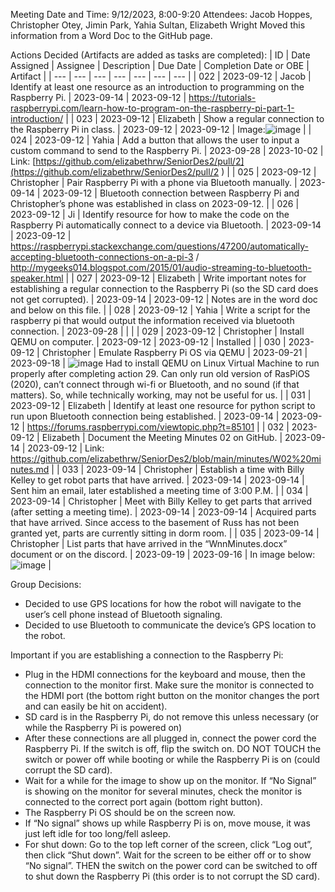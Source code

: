 Meeting Date and Time: 9/12/2023, 8:00-9:20
Attendees: Jacob Hoppes, Christopher Otey, Jimin Park, Yahia Sultan, Elizabeth Wright
Moved this information from a Word Doc to the GitHub page.

Actions Decided (Artifacts are added as tasks are completed):
| ID | Date Assigned | Assignee | Description | Due Date | Completion Date or OBE | Artifact |
| --- | --- | --- | --- | --- | --- | --- |
| 022 | 2023-09-12 | Jacob | Identify at least one resource as an introduction to programming on the Raspberry Pi. | 2023-09-14 | 2023-09-12 | https://tutorials-raspberrypi.com/learn-how-to-program-on-the-raspberry-pi-part-1-introduction/ |
| 023 | 2023-09-12 | Elizabeth | Show a regular connection to the Raspberry Pi in class. | 2023-09-12 | 2023-09-12 | Image:![image](https://github.com/elizabethrw/SeniorDes2/assets/77339445/70f783fa-639e-4e05-89ce-fd25c7d87c70) |
| 024 | 2023-09-12 | Yahia | Add a button that allows the user to input a custom command to send to the Raspberry Pi. | 2023-09-28 | 2023-10-02 | Link: [https://github.com/elizabethrw/SeniorDes2/pull/2](https://github.com/elizabethrw/SeniorDes2/pull/2 ) |
| 025 | 2023-09-12 | Christopher | Pair Raspberry Pi with a phone via Bluetooth manually. | 2023-09-14 | 2023-09-12 | Bluetooth connection between Raspberry Pi and Christopher’s phone was established in class on 2023-09-12. |
| 026 | 2023-09-12 | Ji | Identify resource for how to make the code on the Raspberry Pi automatically connect to a device via Bluetooth. | 2023-09-14 | 2023-09-12 | https://raspberrypi.stackexchange.com/questions/47200/automatically-accepting-bluetooth-connections-on-a-pi-3 / http://mygeeks014.blogspot.com/2015/01/audio-streaming-to-bluetooth-speaker.html |
| 027 | 2023-09-12 | Elizabeth | Write important notes for establishing a regular connection to the Raspberry Pi (so the SD card does not get corrupted). | 2023-09-14 | 2023-09-12 | Notes are in the word doc and below on this file. |
| 028 | 2023-09-12 | Yahia | Write a script for the raspberry pi that would output the information received via bluetooth connection. | 2023-09-28 |  |  |
| 029 | 2023-09-12 | Christopher | Install QEMU on computer. | 2023-09-12 | 2023-09-12 | Installed |
| 030 | 2023-09-12 | Christopher | Emulate Raspberry Pi OS via QEMU | 2023-09-21 | 2023-09-18 | ![image](https://github.com/elizabethrw/SeniorDes2/assets/77339445/5535504f-a423-429a-9d0d-4a6e5dddfb8b) Had to install QEMU on Linux Virtual Machine to run properly after completing action 29. Can only run old version of RasPiOS (2020), can’t connect through wi-fi or Bluetooth, and no sound (if that matters). So, while technically working, may not be useful for us. |
| 031 | 2023-09-12 | Elizabeth | Identify at least one resource for python script to run upon Bluetooth connection being established. | 2023-09-14 | 2023-09-12 | https://forums.raspberrypi.com/viewtopic.php?t=85101 |
| 032 | 2023-09-12 | Elizabeth | Document the Meeting Minutes 02 on GitHub. | 2023-09-14 | 2023-09-12 | Link: https://github.com/elizabethrw/SeniorDes2/blob/main/minutes/W02%20minutes.md |
| 033 | 2023-09-14 | Christopher | Establish a time with Billy Kelley to get robot parts that have arrived.  | 2023-09-14 | 2023-09-14 | Sent him an email, later established a meeting time of 3:00 P.M. |
| 034 | 2023-09-14 | Christopher | Meet with Billy Kelley to get parts that arrived (after setting a meeting time). | 2023-09-14 | 2023-09-14 | Acquired parts that have arrived. Since access to the basement of Russ has not been granted yet, parts are currently sitting in dorm room. |
| 035 | 2023-09-14 | Christopher | List parts that have arrived in the “WnnMinutes.docx” document or on the discord. | 2023-09-19 | 2023-09-16 | In image below: ![image](https://github.com/elizabethrw/SeniorDes2/assets/77339445/f8eff4a9-cf78-40f8-8163-5a7e22650b56) |

Group Decisions:
-	Decided to use GPS locations for how the robot will navigate to the user’s cell phone instead of Bluetooth signaling.
 - Decided to use Bluetooth to communicate the device’s GPS location to the robot.


Important if you are establishing a connection to the Raspberry Pi:
-	Plug in the HDMI connections for the keyboard and mouse, then the connection to the monitor first. Make sure the monitor is connected to the HDMI port (the bottom right button on the monitor changes the port and can easily be hit on accident).
-	SD card is in the Raspberry Pi, do not remove this unless necessary (or while the Raspberry Pi is powered on)
-	After these connections are all plugged in, connect the power cord the Raspberry Pi. If the switch is off, flip the switch on. DO NOT TOUCH the switch or power off while booting or while the Raspberry Pi is on (could corrupt the SD card).
-	Wait for a while for the image to show up on the monitor. If “No Signal” is showing on the monitor for several minutes, check the monitor is connected to the correct port again (bottom right button).
-	The Raspberry Pi OS should be on the screen now.
-	If “No signal” shows up while Raspberry Pi is on, move mouse, it was just left idle for too long/fell asleep.
-	For shut down: Go to the top left corner of the screen, click “Log out”, then click “Shut down”. Wait for the screen to be either off or to show “No signal”. THEN the switch on the power cord can be switched to off to shut down the Raspberry Pi (this order is to not corrupt the SD card).



